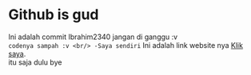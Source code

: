 # Github is gud
Ini adalah commit Ibrahim2340 jangan di ganggu :v<br/>
`
codenya sampah :v <br/>
-Saya sendiri
`
Ini adalah link website nya [Klik saya](https://mnyamnya.github.io/Test/).<br/>
itu saja dulu bye<br/>
